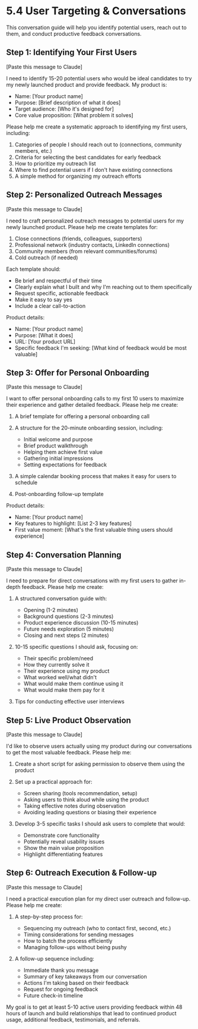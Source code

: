 # 5.4 User Targeting & Conversations

This conversation guide will help you identify potential users, reach out to them, and conduct productive feedback conversations.

## Step 1: Identifying Your First Users

[Paste this message to Claude]

I need to identify 15-20 potential users who would be ideal candidates to try my newly launched product and provide feedback. My product is:

- Name: [Your product name]
- Purpose: [Brief description of what it does]
- Target audience: [Who it's designed for]
- Core value proposition: [What problem it solves]

Please help me create a systematic approach to identifying my first users, including:

1. Categories of people I should reach out to (connections, community members, etc.)
2. Criteria for selecting the best candidates for early feedback
3. How to prioritize my outreach list
4. Where to find potential users if I don't have existing connections
5. A simple method for organizing my outreach efforts

## Step 2: Personalized Outreach Messages

[Paste this message to Claude]

I need to craft personalized outreach messages to potential users for my newly launched product. Please help me create templates for:

1. Close connections (friends, colleagues, supporters)
2. Professional network (industry contacts, LinkedIn connections)
3. Community members (from relevant communities/forums)
4. Cold outreach (if needed)

Each template should:
- Be brief and respectful of their time
- Clearly explain what I built and why I'm reaching out to them specifically
- Request specific, actionable feedback
- Make it easy to say yes 
- Include a clear call-to-action

Product details:
- Name: [Your product name]
- Purpose: [What it does]
- URL: [Your product URL]
- Specific feedback I'm seeking: [What kind of feedback would be most valuable]

## Step 3: Offer for Personal Onboarding

[Paste this message to Claude]

I want to offer personal onboarding calls to my first 10 users to maximize their experience and gather detailed feedback. Please help me create:

1. A brief template for offering a personal onboarding call
2. A structure for the 20-minute onboarding session, including:
   - Initial welcome and purpose
   - Brief product walkthrough
   - Helping them achieve first value
   - Gathering initial impressions
   - Setting expectations for feedback

3. A simple calendar booking process that makes it easy for users to schedule
4. Post-onboarding follow-up template

Product details:
- Name: [Your product name]
- Key features to highlight: [List 2-3 key features]
- First value moment: [What's the first valuable thing users should experience]

## Step 4: Conversation Planning

[Paste this message to Claude]

I need to prepare for direct conversations with my first users to gather in-depth feedback. Please help me create:

1. A structured conversation guide with:
   - Opening (1-2 minutes)
   - Background questions (2-3 minutes)
   - Product experience discussion (10-15 minutes)
   - Future needs exploration (5 minutes)
   - Closing and next steps (2 minutes)

2. 10-15 specific questions I should ask, focusing on:
   - Their specific problem/need
   - How they currently solve it
   - Their experience using my product
   - What worked well/what didn't
   - What would make them continue using it
   - What would make them pay for it

3. Tips for conducting effective user interviews

## Step 5: Live Product Observation

[Paste this message to Claude]

I'd like to observe users actually using my product during our conversations to get the most valuable feedback. Please help me:

1. Create a short script for asking permission to observe them using the product
2. Set up a practical approach for:
   - Screen sharing (tools recommendation, setup)
   - Asking users to think aloud while using the product
   - Taking effective notes during observation
   - Avoiding leading questions or biasing their experience

3. Develop 3-5 specific tasks I should ask users to complete that would:
   - Demonstrate core functionality
   - Potentially reveal usability issues
   - Show the main value proposition
   - Highlight differentiating features

## Step 6: Outreach Execution & Follow-up

[Paste this message to Claude]

I need a practical execution plan for my direct user outreach and follow-up. Please help me create:

1. A step-by-step process for:
   - Sequencing my outreach (who to contact first, second, etc.)
   - Timing considerations for sending messages
   - How to batch the process efficiently
   - Managing follow-ups without being pushy

2. A follow-up sequence including:
   - Immediate thank you message
   - Summary of key takeaways from our conversation
   - Actions I'm taking based on their feedback
   - Request for ongoing feedback
   - Future check-in timeline

My goal is to get at least 5-10 active users providing feedback within 48 hours of launch and build relationships that lead to continued product usage, additional feedback, testimonials, and referrals. 